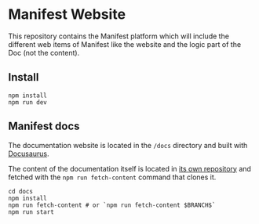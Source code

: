 # Manifest Website

This repository contains the Manifest platform which will include the different web items of Manifest like the website and the logic part of the Doc (not the content).

## Install

```
npm install
npm run dev
```

## Manifest docs

The documentation website is located in the `/docs` directory and built with [Docusaurus](https://docusaurus.io/).

The content of the documentation itself is located in [its own repository](https://github.com/mnfst/docs) and fetched with the `npm run fetch-content` command that clones it.

```
cd docs
npm install
npm run fetch-content # or `npm run fetch-content $BRANCH$`
npm run start
```
